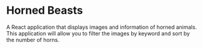 # Horned Beasts

A React application that displays images and information of horned animals. This application will allow you to filter the images by keyword and sort by the number of horns.
